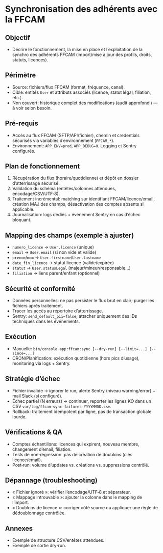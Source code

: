 Synchronisation des adhérents avec la FFCAM
===========================================

Objectif
--------
- Décrire le fonctionnement, la mise en place et l’exploitation de la synchro des adhérents FFCAM (import/mise à jour des profils, droits, statuts, licences).

Périmètre
---------
- Source: fichiers/flux FFCAM (format, fréquence, canal).
- Cible: entités `User` et attributs associés (licence, statut légal, filiation, etc.).
- Non couvert: historique complet des modifications (audit approfondi) — à voir selon besoin.

Pré‑requis
----------
- Accès au flux FFCAM (SFTP/API/fichier), chemin et credentials sécurisés via variables d’environnement (`FFCAM_*`).
- Environnement: `APP_ENV=prod`, `APP_DEBUG=0`. Logging et Sentry configurés.

Plan de fonctionnement
----------------------
1) Récupération du flux (horaire/quotidienne) et dépôt en dossier d’atterrissage sécurisé.
2) Validation du schéma (entêtes/colonnes attendues, encodage/CSV/UTF‑8).
3) Traitement incrémental: matching sur identifiant FFCAM/licence/email, création MAJ des champs, désactivation des comptes absents si applicable.
4) Journalisation: logs dédiés + événement Sentry en cas d’échec bloquant.

Mapping des champs (exemple à ajuster)
--------------------------------------
- `numero_licence` → `User.licence` (unique)
- `email` → `User.email` (si non vide et valide)
- `prenom`/`nom` → `User.firstname`/`User.lastname`
- `date_fin_licence` → statut licence (valide/expirée)
- `statut` → `User.statusLegal` (majeur/mineur/responsable…)
- `filiation` → liens parent/enfant (optionnel)

Sécurité et conformité
----------------------
- Données personnelles: ne pas persister le flux brut en clair; purger les fichiers après traitement.
- Tracer les accès au répertoire d’atterrissage.
- Sentry: `send_default_pii=false`; attacher uniquement des IDs techniques dans les événements.

Exécution
---------
- Manuelle: `bin/console app:ffcam:sync [--dry-run] [--limit=...] [--since=...]`
- CRON/Planification: exécution quotidienne (hors pics d’usage), monitoring via logs + Sentry.

Stratégie d’échec
-----------------
- Fichier invalide → ignorer le run, alerte Sentry (niveau warning/error) + mail Slack (si configuré).
- Échec partiel (N erreurs) → continuer, reporter les lignes KO dans un CSV `var/log/ffcam-sync-failures-YYYYMMDD.csv`.
- Rollback: traitement idempotent par ligne, pas de transaction globale lourde.

Vérifications & QA
------------------
- Comptes échantillons: licences qui expirent, nouveau membre, changement d’email, filiation.
- Tests de non‑régression: pas de création de doublons (clés licence/email).
- Post‑run: volume d’updates vs. créations vs. suppressions contrôlé.

Dépannage (troubleshooting)
---------------------------
- « Fichier ignoré »: vérifier l’encodage/UTF‑8 et séparateur.
- « Mappage introuvable »: ajouter la colonne dans le mapping de l’import.
- « Doublons de licence »: corriger côté source ou appliquer une règle de dédoublonnage contrôlée.

Annexes
-------
- Exemple de structure CSV/entêtes attendues.
- Exemple de sortie dry‑run.

